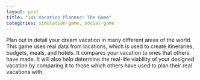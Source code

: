 ```yaml
---
layout: post
title: "141 Vacation Planner: The Game"
categories: simulation-game, social-game
---
```

Plan out in detail your dream vacation in many different areas of the world.  This game uses real data from locations, which is used to create itineraries, budgets, meals, and hotels.  It compares your vacation to ones that others have made.  It will also help determine the real-life viability of your designed vacation by comparing it to those which others have used to plan their real vacations with.